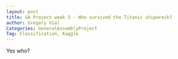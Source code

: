 ```yaml
---
layout: post
title: GA Project week 5 - Who survived the Titanic shipwreck?
author: Gregory Vial
Categories: GeneralAssemblyProject
Tag: Classification, Kaggle
---
```


Yes who?